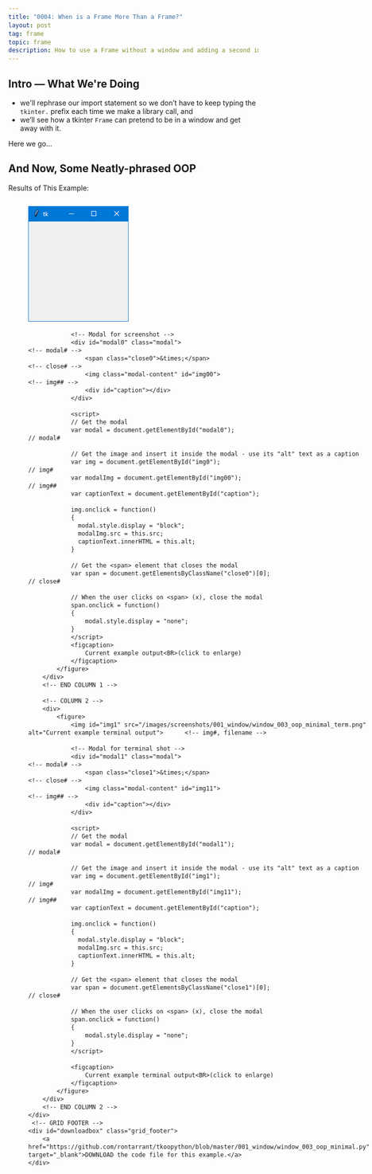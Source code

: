 ```yaml
---
title: "0004: When is a Frame More Than a Frame?"
layout: post
tag: frame
topic: frame
description: How to use a Frame without a window and adding a second import statement to cut back o typing.
---
```


## Intro — What We're Doing

- we'll rephrase our import statement so we don’t have to keep typing the `tkinter.` prefix each time we make a library call, and
- we’ll see how a tkinter `Frame` can pretend to be in a window and get away with it.

Here we go...

## And Now, Some Neatly-phrased OOP

<!-- 0, 1, 2 -->
<!-- FIRST occurrence of application, terminal, and source code screen-shots on a single page -->
<div>
	<!-- GRID HEADER -->
	<div class="grid_header">
		<p class="screenshot_grid_header_blurb">Results of This Example:</p>
	</div>
	<div class="columns">
		<!-- COLUMN 1 -->
		<div>
			<figure>
				<img id="img0" src="/images/screenshots/001_window/window_003_oop_minimal.png" alt="Current example output">		<!-- img# -->
				
				<!-- Modal for screenshot -->
				<div id="modal0" class="modal">																<!-- modal# -->
					<span class="close0">&times;</span>														<!-- close# -->
					<img class="modal-content" id="img00">														<!-- img## -->
					<div id="caption"></div>
				</div>
				
				<script>
				// Get the modal
				var modal = document.getElementById("modal0");													// modal#
				
				// Get the image and insert it inside the modal - use its "alt" text as a caption
				var img = document.getElementById("img0");														// img#
				var modalImg = document.getElementById("img00");												// img##
				var captionText = document.getElementById("caption");
	
				img.onclick = function()
				{
				  modal.style.display = "block";
				  modalImg.src = this.src;
				  captionText.innerHTML = this.alt;
				}
				
				// Get the <span> element that closes the modal
				var span = document.getElementsByClassName("close0")[0];										// close#
				
				// When the user clicks on <span> (x), close the modal
				span.onclick = function()
				{ 
					modal.style.display = "none";
				}
				</script>
				<figcaption>
					Current example output<BR>(click to enlarge)
				</figcaption>
			</figure>
		</div>
		<!-- END COLUMN 1 -->
		
		<!-- COLUMN 2 -->
		<div>
			<figure>
				<img id="img1" src="/images/screenshots/001_window/window_003_oop_minimal_term.png" alt="Current example terminal output"> 		<!-- img#, filename -->
	
				<!-- Modal for terminal shot -->
				<div id="modal1" class="modal">																			<!-- modal# -->
					<span class="close1">&times;</span>																	<!-- close# -->
					<img class="modal-content" id="img11">																	<!-- img## -->
					<div id="caption"></div>
				</div>
				
				<script>
				// Get the modal
				var modal = document.getElementById("modal1");																// modal#
				
				// Get the image and insert it inside the modal - use its "alt" text as a caption
				var img = document.getElementById("img1");																	// img#
				var modalImg = document.getElementById("img11");															// img##
				var captionText = document.getElementById("caption");
	
				img.onclick = function()
				{
				  modal.style.display = "block";
				  modalImg.src = this.src;
				  captionText.innerHTML = this.alt;
				}
				
				// Get the <span> element that closes the modal
				var span = document.getElementsByClassName("close1")[0];													// close#
				
				// When the user clicks on <span> (x), close the modal
				span.onclick = function()
				{ 
					modal.style.display = "none";
				}
				</script>
	
				<figcaption>
					Current example terminal output<BR>(click to enlarge)
				</figcaption>
			</figure>
		</div>
		<!-- END COLUMN 2 -->
	</div>
	 <!-- GRID FOOTER -->
	<div id="downloadbox" class="grid_footer">
		<a href="https://github.com/rontarrant/tkoopython/blob/master/001_window/window_003_oop_minimal.py" target="_blank">DOWNLOAD the code file for this example.</a>
	</div>
</div>
<BR>
<!-- end of snippet for FIRST (1st) occurrence of application, terminal and source code screen-shots on a single page -->

Changing the import statement so we're left with the least amount of code to open a window looks something like this:

```python
from tkinter import *

def main():
	window = Window()
	window.mainloop()

class Window(Tk):
	def __init__(self):
		super().__init__()

if __name__ == "__main__":
	main()
```

### Breakdown

Yes, it’s another do-nothing example, but now we’re laying groundwork for what’s to come. Let’s look at the differences from our previous minimal example.

#### Import Everything and be Done with It

First, the `tkinter.` prefix:

```python
tkinter.Tk()
```

This library call can be done like this now:

```python
Tk()
```

Second, we derive our own `Window` class. It's not necessary, but it helps keep our code neatly modular.

#### The Derived Window

At the top of the class, we define an `__init__()` method. For this demo, it isn’t important, but when we start passing arguments to the super-class, it will be. And that call is made with the `super()` prefix. Be careful with the order of the brackets, dot, and underscores. The call has to look like this:

```python
super().__init__()
```

It’s awkward to type, but *Pythonic* as all git-out... OOPish, too.

There are other benefits to using a `Window` class which we’ll talk more about later.

#### main()

Instead of instantiating our window directly from the library, we instantiate the `Window` class. This keeps `main()` neat and tidy.

*Note: For this and all future examples, we don’t have to change anything in `main()`. It’s evolved as far as it needs to.*

The second line of `main()`—as before—opens the window.

Now let’s look at a pretentious frame...

## It’s a Frame Up

<!-- 3, 4, 5 -->
<!-- SECOND occurrence of application, terminal, and source code screenshots on a single page -->
<div>
	<!-- GRID HEADER -->
	<div class="grid_header">
		<p class="screenshot_grid_header_blurb">Results of This Example:</p>
	</div>
	<div class="columns">
		<!-- COLUMN 1 -->
		<div>
			<figure>
				<img id="img3" src="/images/screenshots/002_frame/frame_001_minimal.png" alt="Current example output">		<!-- img# -->
				
				<!-- Modal for screenshot -->
				<div id="modal3" class="modal">																<!-- modal# -->
					<span class="close3">&times;</span>														<!-- close# -->
					<img class="modal-content" id="img33">														<!-- img## -->
					<div id="caption"></div>
				</div>
				
				<script>
				// Get the modal
				var modal = document.getElementById("modal3");													// modal#
				
				// Get the image and insert it inside the modal - use its "alt" text as a caption
				var img = document.getElementById("img3");														// img#
				var modalImg = document.getElementById("img33");												// img##
				var captionText = document.getElementById("caption");
	
				img.onclick = function()
				{
				  modal.style.display = "block";
				  modalImg.src = this.src;
				  captionText.innerHTML = this.alt;
				}
				
				// Get the <span> element that closes the modal
				var span = document.getElementsByClassName("close3")[0];										// close#
				
				// When the user clicks on <span> (x), close the modal
				span.onclick = function()
				{ 
					modal.style.display = "none";
				}
				</script>
				<figcaption>
					Current example output<BR>(click to enlarge)
				</figcaption>
			</figure>
		</div>
		<!-- END COLUMN 1 -->
		
		<!-- COLUMN 2 -->
		<div>
			<figure>
				<img id="img4" src="/images/screenshots/002_frame/frame_001_minimal_term.png" alt="Current example terminal output"> 		<!-- img#, filename -->
	
				<!-- Modal for terminal shot -->
				<div id="modal4" class="modal">																			<!-- modal# -->
					<span class="close4">&times;</span>																	<!-- close# -->
					<img class="modal-content" id="img44">																	<!-- img## -->
					<div id="caption"></div>
				</div>
				
				<script>
				// Get the modal
				var modal = document.getElementById("modal4");																// modal#
				
				// Get the image and insert it inside the modal - use its "alt" text as a caption
				var img = document.getElementById("img4");																	// img#
				var modalImg = document.getElementById("img44");															// img##
				var captionText = document.getElementById("caption");
	
				img.onclick = function()
				{
				  modal.style.display = "block";
				  modalImg.src = this.src;
				  captionText.innerHTML = this.alt;
				}
				
				// Get the <span> element that closes the modal
				var span = document.getElementsByClassName("close4")[0];													// close#
				
				// When the user clicks on <span> (x), close the modal
				span.onclick = function()
				{ 
					modal.style.display = "none";
				}
				</script>
	
				<figcaption>
					Current example terminal output<BR>(click to enlarge)
				</figcaption>
			</figure>
		</div>
		<!-- END COLUMN 2 -->
	</div>
	 <!-- GRID FOOTER -->
	<div id="downloadbox" class="grid_footer">
		<a href="https://github.com/rontarrant/tkoopython/blob/master/002_frame/frame_001_minimal.py" target="_blank">DOWNLOAD the code file for this example.</a>
	</div>
</div>
<BR>
<!-- end of snippet for SECOND (2nd) occurrence of application, terminal and source code screen-shots on a single page -->

So far, we've operated under the assumption that all tkinter applications need a window to put widgets in. Well, that’s not exactly true. We can get a window by sneaking in the back door, so to speak.

Here’s out next example:

```python
from tkinter import *
from tkinter import ttk

def main():
	app = MainFrame()
	app.mainloop()

class MainFrame(ttk.Frame):
	def __init__(self, master = None):
		super().__init__(master)
		print(self.winfo_toplevel().winfo_children())
		
if __name__ == "__main__":
	main()
```

### Breakdown

This code doesn't include a statement to add a window, but a window still opens. I'm not saying this is a great idea, but it is possible.

We can see further proof of the window's existence in the terminal where a list of the window's children is displayed using a call to `self.winfo_toplevel().winfo_children()`. There’s only one child—the frame—but the point is made... a frame can be the highest-level widget defined in your code.

We’ll be coming back to `winfo_toplevel()` and more of its child methods in later posts because it's a quick-n-easy way to access the attributes of an application's window... including those we add for ourselves.

## Conclusion

And that’s all for this time. Next time, we’ll see what a properly OOPed-up frame looks like as well as how it fits into the scheme of things.

‘Til then, take care of yourselves and may the elves of reusable code tinker with your tkinter.

<div class="blog-nav">
	<div style="float: left;">
		<a href="/2021/08/20/0003-windows-first-steps.html">Previous: Windows - First Steps</a>
	</div>
	<div style="float: right;">
		<a href="/2021/09/03/0005-not-so-minimal.html">Next: Not So Minimal</a>
	</div>
</div>

